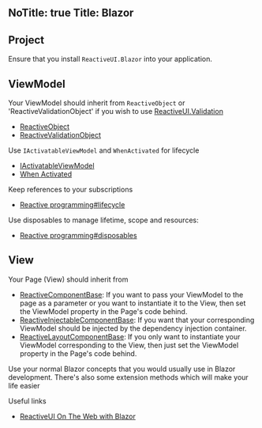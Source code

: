 NoTitle: true
Title: Blazor
---

## Project

Ensure that you install `ReactiveUI.Blazor` into your application.

## ViewModel

Your ViewModel should inherit from `ReactiveObject` or 'ReactiveValidationObject' if you wish to use [ReactiveUI.Validation](https://www.reactiveui.net/docs/handbook/user-input-validation/)

- [ReactiveObject](../../../api/reactiveui/reactiveobject/)
- [ReactiveValidationObject](../../../api/reactiveui.validation.helpers/reactivevalidationobject/)

Use `IActivatableViewModel` and `WhenActivated` for lifecycle

- [IActivatableViewModel](../../../api/reactiveui/IActivatableViewModel/)
- [When Activated](../../../docs/handbook/when-activated/)

Keep references to your subscriptions

- [Reactive programming#lifecycle](../../../docs/reactive-programming/#lifecycle)

Use disposables to manage lifetime, scope and resources:

- [Reactive programming#disposables](../../../docs/reactive-programming/#disposables)

## View

Your Page (View) should inherit from

- [ReactiveComponentBase<T>](../../../api/reactiveui.blazor/reactivecomponentbase_1/): If you want to pass your ViewModel to the page as a parameter or you want to instantiate it to the View, then set the ViewModel property in the Page's code behind.
- [ReactiveInjectableComponentBase<T>](../../../api/reactiveui.blazor/reactiveinjectablecomponentbase_1/): If you want that your corresponding ViewModel should be injected by the dependency injection container.
- [ReactiveLayoutComponentBase](../../../api/reactiveui.blazor/reactivelayoutcomponentbase_1/): If you only want to instantiate your ViewModel corresponding to the View, then just set the ViewModel property in the Page's code behind.


Use your normal Blazor concepts that you would usually use in Blazor development. There's also some extension methods which will make your life easier

Useful links
- [ReactiveUI On The Web with Blazor](../../../posts/2020/07/article-blazor-compelling-example)
